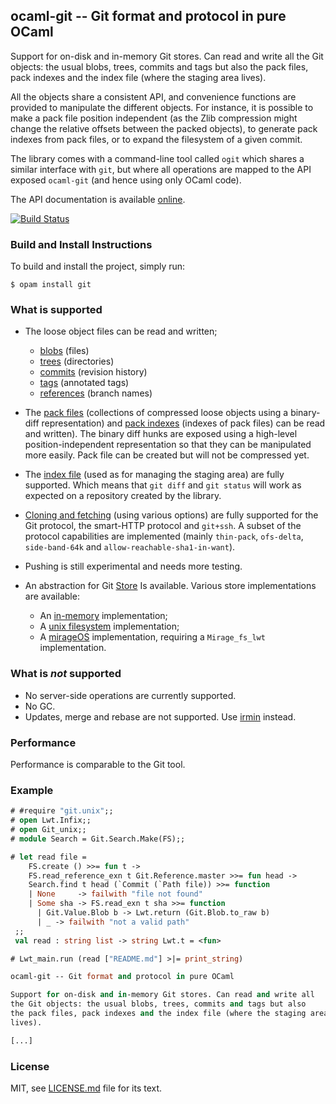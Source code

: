## ocaml-git -- Git format and protocol in pure OCaml

Support for on-disk and in-memory Git stores. Can read and write all
the Git objects: the usual blobs, trees, commits and tags but also
the pack files, pack indexes and the index file (where the staging area
lives).

All the objects share a consistent API, and convenience functions are
provided to manipulate the different objects. For instance, it is
possible to make a pack file position independent (as the Zlib
compression might change the relative offsets between the packed
objects), to generate pack indexes from pack files, or to expand
the filesystem of a given commit.

The library comes with a command-line tool called `ogit` which shares
a similar interface with `git`, but where all operations are mapped to
the API exposed `ocaml-git` (and hence using only OCaml code).

The API documentation is available
[online](http://mirage.github.io/ocaml-git/).

[![Build Status](https://travis-ci.org/mirage/ocaml-git.svg?branch=master)](https://travis-ci.org/mirage/ocaml-git)

### Build and Install Instructions

To build and install the project, simply run:
```
$ opam install git
```

### What is supported

* The loose object files can be read and written;
  - [blobs](http://mirage.github.io/ocaml-git/git/Git/Blob/index.html) (files)
  - [trees](http://mirage.github.io/ocaml-git/git/Git/Tree/index.html) (directories)
  - [commits](http://mirage.github.io/ocaml-git/git/Git/Commit/index.html) (revision history)
  - [tags](http://mirage.github.io/ocaml-git/git/Git/Tag/index.html) (annotated tags)
  - [references](http://mirage.github.io/ocaml-git/git/Git/Reference/index.html) (branch names)

* The [pack files](http://mirage.github.io/ocaml-git/git/Git/Pack/index.html)
  (collections of compressed loose objects using a binary-diff representation)
  and [pack indexes](http://mirage.github.io/ocaml-git/git/Git/Pack_index/index.html)
  (indexes of pack files) can be read and
  written). The binary diff hunks are exposed using a high-level
  position-independent representation so that they can be manipulated
  more easily. Pack file can be created but will not be compressed yet.

* The [index file](http://mirage.github.io/ocaml-git/git/Git/Index/index.html)
  (used as for managing the staging area)
  are fully supported. Which means that `git diff` and `git status`
  will work as expected on a repository created by the library.

* [Cloning and fetching](http://mirage.github.io/ocaml-git/git/Git/Sync/index.html)
  (using various options) are fully supported for
  the Git protocol, the smart-HTTP protocol and `git+ssh`. A subset
  of the protocol capabilities are implemented (mainly `thin-pack`,
  `ofs-delta`, `side-band-64k` and `allow-reachable-sha1-in-want`).

* Pushing is still experimental and needs more testing.

* An abstraction for Git [Store](http://mirage.github.io/ocaml-git/git/Git/Store/module-type-S/index.html)
  Is available. Various store implementations are available:
  - An [in-memory](http://mirage.github.io/ocaml-git/git/Git/Mem/index.html) implementation;
  - A [unix filesystem](http://mirage.github.io/ocaml-git/git-unix/Git_unix/FS/index.html)
    implementation;
  - A [mirageOS](http://mirage.github.io/ocaml-git/git-mirage/Git_mirage/index.html) implementation,
    requiring a `Mirage_fs_lwt` implementation.

### What is *not* supported

* No server-side operations are currently supported.
* No GC.
* Updates, merge and rebase are not supported. Use
  [irmin](https://github.com/mirage/irmin) instead.

### Performance

Performance is comparable to the Git tool.

### Example

```ocaml
# #require "git.unix";;
# open Lwt.Infix;;
# open Git_unix;;
# module Search = Git.Search.Make(FS);;

# let read file =
    FS.create () >>= fun t ->
    FS.read_reference_exn t Git.Reference.master >>= fun head ->
    Search.find t head (`Commit (`Path file)) >>= function
    | None     -> failwith "file not found"
    | Some sha -> FS.read_exn t sha >>= function
      | Git.Value.Blob b -> Lwt.return (Git.Blob.to_raw b)
      | _ -> failwith "not a valid path"
 ;;
 val read : string list -> string Lwt.t = <fun>

# Lwt_main.run (read ["README.md"] >|= print_string)

ocaml-git -- Git format and protocol in pure OCaml

Support for on-disk and in-memory Git stores. Can read and write all
the Git objects: the usual blobs, trees, commits and tags but also
the pack files, pack indexes and the index file (where the staging area
lives).

[...]
```

### License

MIT, see [LICENSE.md] file for its text.

[LICENSE.md]: ./LICENSE.md